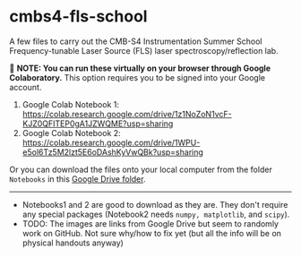 # cmbs4-fls-school
A few files to carry out the CMB-S4 Instrumentation Summer School Frequency-tunable Laser Source (FLS) laser spectroscopy/reflection lab. 

👋 **NOTE: You can run these virtually on your browser through Google Colaboratory.**
This option requires you to be signed into your Google account.

1. Google Colab Notebook 1: https://colab.research.google.com/drive/1z1NoZoN1vcF-KJZ0QFITEP0gA1JZWQME?usp=sharing
2. Google Colab Notebook 2: https://colab.research.google.com/drive/1WPU-e5ol6Tz5M2lzt5E6oDAshKyVwQBk?usp=sharing

Or you can download the files onto your local computer from the folder `Notebooks` in this [Google Drive folder](https://drive.google.com/drive/folders/1dnvBpeqmDDmX2h6gwJYBr5fP7hnbjLUJ?usp=sharing).
***
* Notebooks1 and 2 are good to download as they are. They don't require any special packages (Notebook2 needs `numpy, matplotlib`, and `scipy`).
* TODO: The images are links from Google Drive but seem to randomly work on GitHub. Not sure why/how to fix yet (but all the info will be on physical handouts anyway)
